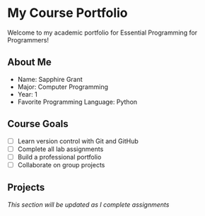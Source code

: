 # My Course Portfolio

Welcome to my academic portfolio for Essential Programming for Programmers!

## About Me
- Name: Sapphire Grant
- Major: Computer Programming
- Year: 1
- Favorite Programming Language: Python

## Course Goals
- [ ] Learn version control with Git and GitHub
- [ ] Complete all lab assignments
- [ ] Build a professional portfolio
- [ ] Collaborate on group projects

## Projects
*This section will be updated as I complete assignments*
